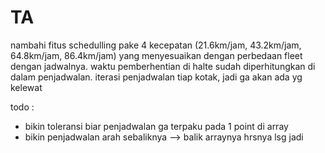 # TA
nambahi fitus schedulling pake 4 kecepatan (21.6km/jam, 43.2km/jam, 64.8km/jam, 86.4km/jam) yang menyesuaikan dengan perbedaan fleet dengan jadwalnya.
waktu pemberhentian di halte sudah diperhitungkan di dalam penjadwalan.
iterasi penjadwalan tiap kotak, jadi ga akan ada yg kelewat

todo : 
 - bikin toleransi biar penjadwalan ga terpaku pada 1 point di array
 - bikin penjadwalan arah sebaliknya --> balik arraynya hrsnya lsg jadi
